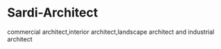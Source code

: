 # Sardi-Architect
commercial architect,interior architect,landscape architect and industrial architect
